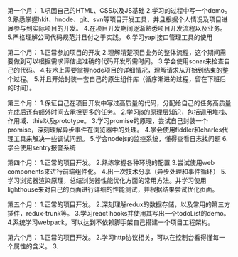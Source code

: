 第一个月：
1.巩固自己的HTML、CSS以及JS基础
2.学习的过程中写一个demo。
3.熟悉掌握hkit、hnode、git、svn等项目开发工具，并且根据个人情况及项目进展参与到实际项目的开发。
4.在项目开发期间逐渐熟悉项目开发流程以及业务。
5.严格理解公司代码规范并且付之于实践。
6.学习yapi接口管理工具的使用

第二个月：
1.正常参加项目的开发
2.理解清楚项目业务的整体流程，这个期间需要做到可以根据需求评估出准确的代码开发所需时间。
3.学会使用sonar来检查自己的代码。
4.技术上需要掌握node项目的详细情况，理解请求从开始到结束的整个过程。
5.并且开始封装一套自己的原生组件库（循序渐进的过程，留在下班后的时间）。

第三个月：
1.保证自己在项目开发中写过高质量的代码，分配给自己的任务高质量完成后还有额外时间去承担更多的任务。
2.学习js的原理层知识，包括调用堆栈、作用域、this以及prototype。
3.学习promise的原理，尝试自己封装一个promise，深刻理解异步事件在浏览器中的处理。
4.学会使用fiddler和charles代理工具来解决一些调试问题。
5.学会nodejs的监控系统，懂得查看日志找问题
6.学会使用sentry报警系统

第四个月：
1.正常的项目开发。
2.熟练掌握各种环境的配置
3.尝试使用web components来进行前端组件化。
4.出一次技术分享（异步处理和事件循环）
5.学习浏览器渲染原理，总结浏览器性能优化方面的常用方法。并学习使用lighthouse来对自己的页面进行详细的性能测试，并根据结果尝试优化页面。

第五个月：
1.正常的项目开发。
2.深刻理解redux的数据存储，以及常用的第三方插件，redux-trunk等。
3.学习react hooks并使用其写出一个todoList的demo。
4.系统学习webpack，可以达到不依赖脚手架自己搭建一个项目工程架构。

第六个月：
1.正常的项目开发。
2.学习http协议相关，可以在控制台看得懂每一个属性的含义。
3.

